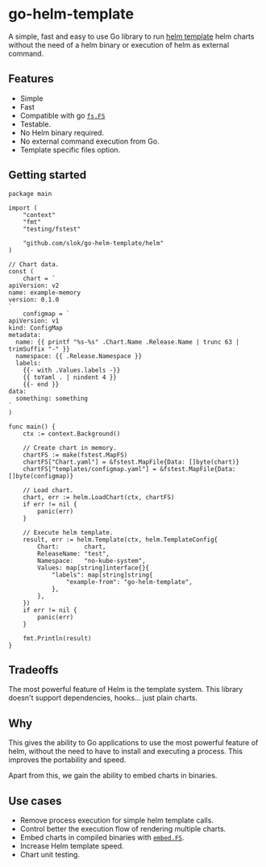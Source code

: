 # go-helm-template

A simple, fast and easy to use Go library to run [helm template][helm-template] helm charts without the need of a helm binary or execution of helm as external command.

## Features

- Simple
- Fast
- Compatible with go [`fs.FS`](https://pkg.go.dev/io/fs#FS)
- Testable.
- No Helm binary required.
- No external command execution from Go.
- Template specific files option.

## Getting started

```golang
package main

import (
    "context"
    "fmt"
    "testing/fstest"

    "github.com/slok/go-helm-template/helm"
)

// Chart data.
const (
    chart = `
apiVersion: v2
name: example-memory
version: 0.1.0
`
    configmap = `
apiVersion: v1
kind: ConfigMap
metadata:
  name: {{ printf "%s-%s" .Chart.Name .Release.Name | trunc 63 | trimSuffix "-" }}
  namespace: {{ .Release.Namespace }}
  labels:
    {{- with .Values.labels -}}
    {{ toYaml . | nindent 4 }}
    {{- end }}
data:
  something: something
`
)

func main() {
    ctx := context.Background()

    // Create chart in memory.
    chartFS := make(fstest.MapFS)
    chartFS["Chart.yaml"] = &fstest.MapFile{Data: []byte(chart)}
    chartFS["templates/configmap.yaml"] = &fstest.MapFile{Data: []byte(configmap)}

    // Load chart.
    chart, err := helm.LoadChart(ctx, chartFS)
    if err != nil {
        panic(err)
    }

    // Execute helm template.
    result, err := helm.Template(ctx, helm.TemplateConfig{
        Chart:       chart,
        ReleaseName: "test",
        Namespace:   "no-kube-system",
        Values: map[string]interface{}{
            "labels": map[string]string{
                "example-from": "go-helm-template",
            },
        },
    })
    if err != nil {
        panic(err)
    }

    fmt.Println(result)
}
```

## Tradeoffs

The most powerful feature of Helm is the template system. This library doesn't support dependencies, hooks... just plain charts.

## Why

This gives the ability to Go applications to use the most powerful feature of helm, without the need to have to install and executing a process. This improves the portability and speed.

Apart from this, we gain the ability to embed charts in binaries.

## Use cases

- Remove process execution for simple helm template calls.
- Control better the execution flow of rendering multiple charts.
- Embed charts in compiled binaries with [`embed.FS`](https://pkg.go.dev/embed#FS).
- Increase Helm template speed.
- Chart unit testing.

[helm]: https://helm.sh
[helm-template]: https://helm.sh/docs/helm/helm_template/

